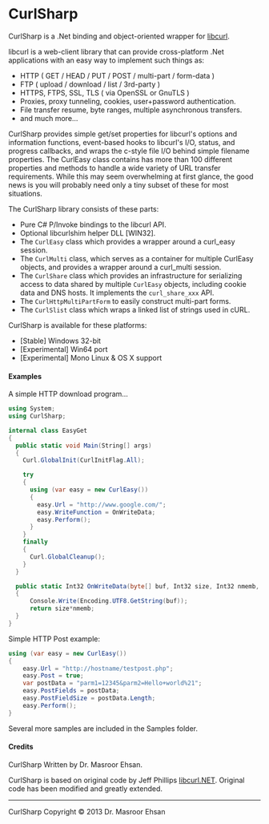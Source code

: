 CurlSharp
=========

CurlSharp is a .Net binding and object-oriented wrapper for [libcurl](http://curl.haxx.se/libcurl/).

libcurl is a web-client library that can provide cross-platform .Net applications with an easy way to implement such things as:

- HTTP ( GET / HEAD / PUT / POST / multi-part / form-data )
- FTP ( upload / download / list / 3rd-party )
- HTTPS, FTPS, SSL, TLS  ( via OpenSSL or GnuTLS )
- Proxies, proxy tunneling, cookies, user+password authentication.
- File transfer resume, byte ranges, multiple asynchronous transfers.
- and much more...

CurlSharp provides simple get/set properties for libcurl's options and information functions, event-based hooks to libcurl's I/O, status, and progress callbacks, and wraps the c-style file I/O behind simple filename properties. The CurlEasy class contains has more than 100 different properties and methods to handle a wide variety of URL transfer requirements. While this may seem overwhelming at first glance, the good news is you will probably need only a tiny subset of these for most situations.

The CurlSharp library consists of these parts:

- Pure C# P/Invoke bindings to the libcurl API.
- Optional libcurlshim helper DLL [WIN32].
- The `CurlEasy` class which provides a wrapper around a curl_easy session.
- The `CurlMulti` class, which serves as a container for multiple CurlEasy objects, and provides a wrapper around a curl_multi session.
- The `CurlShare` class which provides an infrastructure for serializing access to data shared by multiple `CurlEasy` objects, including cookie data and DNS hosts. It implements the `curl_share_xxx` API. 
- The `CurlHttpMultiPartForm` to easily construct multi-part forms.
- The `CurlSlist` class which wraps a linked list of strings used in cURL.

CurlSharp is available for these platforms:

- [Stable] Windows 32-bit
- [Experimental] Win64 port
- [Experimental] Mono Linux & OS X support

#### Examples ####
A simple HTTP download program...
```c#
using System;
using CurlSharp;

internal class EasyGet
{
  public static void Main(String[] args)
  {
    Curl.GlobalInit(CurlInitFlag.All);

    try
    {
      using (var easy = new CurlEasy())
      {
        easy.Url = "http://www.google.com/";
        easy.WriteFunction = OnWriteData;
        easy.Perform();
      }
    }
    finally
    {
      Curl.GlobalCleanup();
    }	
  }

  public static Int32 OnWriteData(byte[] buf, Int32 size, Int32 nmemb, object data)
  {
      Console.Write(Encoding.UTF8.GetString(buf));
      return size*nmemb;
  }
}
```	
Simple HTTP Post example:
```c#
using (var easy = new CurlEasy())
{
    easy.Url = "http://hostname/testpost.php";
    easy.Post = true;
    var postData = "parm1=12345&parm2=Hello+world%21";
    easy.PostFields = postData;
    easy.PostFieldSize = postData.Length;
    easy.Perform();
}
```
Several more samples are included in the Samples folder.

#### Credits ####
CurlSharp Written by Dr. Masroor Ehsan.

CurlSharp is based on original code by Jeff Phillips [libcurl.NET](http://sourceforge.net/projects/libcurl-net/). Original code has been modified and greatly extended.

----------

CurlSharp Copyright © 2013 Dr. Masroor Ehsan